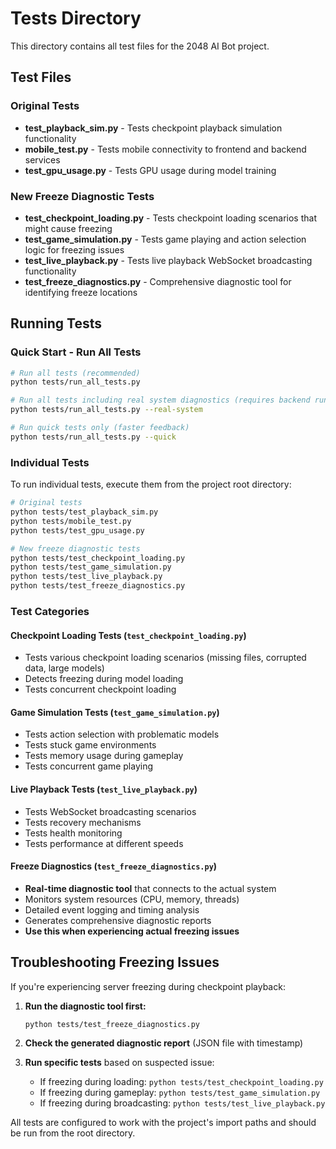 # Tests Directory

This directory contains all test files for the 2048 AI Bot project.

## Test Files

### Original Tests
- **test_playback_sim.py** - Tests checkpoint playback simulation functionality
- **mobile_test.py** - Tests mobile connectivity to frontend and backend services
- **test_gpu_usage.py** - Tests GPU usage during model training

### New Freeze Diagnostic Tests
- **test_checkpoint_loading.py** - Tests checkpoint loading scenarios that might cause freezing
- **test_game_simulation.py** - Tests game playing and action selection logic for freezing issues
- **test_live_playback.py** - Tests live playback WebSocket broadcasting functionality
- **test_freeze_diagnostics.py** - Comprehensive diagnostic tool for identifying freeze locations

## Running Tests

### Quick Start - Run All Tests
```bash
# Run all tests (recommended)
python tests/run_all_tests.py

# Run all tests including real system diagnostics (requires backend running)
python tests/run_all_tests.py --real-system

# Run quick tests only (faster feedback)
python tests/run_all_tests.py --quick
```

### Individual Tests
To run individual tests, execute them from the project root directory:

```bash
# Original tests
python tests/test_playback_sim.py
python tests/mobile_test.py
python tests/test_gpu_usage.py

# New freeze diagnostic tests
python tests/test_checkpoint_loading.py
python tests/test_game_simulation.py
python tests/test_live_playback.py
python tests/test_freeze_diagnostics.py
```

### Test Categories

#### Checkpoint Loading Tests (`test_checkpoint_loading.py`)
- Tests various checkpoint loading scenarios (missing files, corrupted data, large models)
- Detects freezing during model loading
- Tests concurrent checkpoint loading

#### Game Simulation Tests (`test_game_simulation.py`)
- Tests action selection with problematic models
- Tests stuck game environments
- Tests memory usage during gameplay
- Tests concurrent game playing

#### Live Playback Tests (`test_live_playback.py`)
- Tests WebSocket broadcasting scenarios
- Tests recovery mechanisms
- Tests health monitoring
- Tests performance at different speeds

#### Freeze Diagnostics (`test_freeze_diagnostics.py`)
- **Real-time diagnostic tool** that connects to the actual system
- Monitors system resources (CPU, memory, threads)
- Detailed event logging and timing analysis
- Generates comprehensive diagnostic reports
- **Use this when experiencing actual freezing issues**

## Troubleshooting Freezing Issues

If you're experiencing server freezing during checkpoint playback:

1. **Run the diagnostic tool first:**
   ```bash
   python tests/test_freeze_diagnostics.py
   ```

2. **Check the generated diagnostic report** (JSON file with timestamp)

3. **Run specific tests** based on suspected issue:
   - If freezing during loading: `python tests/test_checkpoint_loading.py`
   - If freezing during gameplay: `python tests/test_game_simulation.py`
   - If freezing during broadcasting: `python tests/test_live_playback.py`

All tests are configured to work with the project's import paths and should be run from the root directory. 